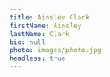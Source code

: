 ```yaml
---
title: Ainsley Clark
firstName: Ainsley
lastName: Clark
bio: null
photo: images/photo.jpg
headless: true
---
```

